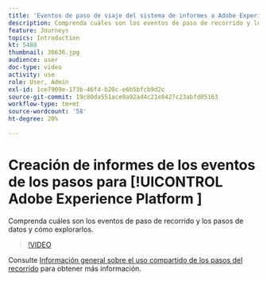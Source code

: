 ```yaml
---
title: 'Eventos de paso de viaje del sistema de informes a Adobe Experience Platform '
description: Comprenda cuáles son los eventos de paso de recorrido y los pasos de datos y cómo explorarlos.
feature: Journeys
topics: Introduction
kt: 5488
thumbnail: 36636.jpg
audience: user
doc-type: video
activity: use
role: User, Admin
exl-id: 1ce7909e-173b-46f4-b20c-e6b5bfcb9d2c
source-git-commit: 19c80da551ace9a92ad4c21e8427c23abfd05163
workflow-type: tm+mt
source-wordcount: '58'
ht-degree: 20%

---
```


# Creación de informes de los eventos de los pasos para [!UICONTROL Adobe Experience Platform ]

Comprenda cuáles son los eventos de paso de recorrido y los pasos de datos y cómo explorarlos.

>[!VIDEO](https://video.tv.adobe.com/v/36636?quality=12)

Consulte [Información general sobre el uso compartido de los pasos del recorrido](https://experienceleague.adobe.com/docs/journeys/using/building-journeys/sharing-journey-steps/sharing-overview.html?lang=en) para obtener más información.
